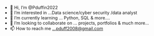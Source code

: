 - 👋 Hi, I’m @Pduffin2022
- 👀 I’m interested in ...Data science/cyber security /data analyst
- 🌱 I’m currently learning ... Python, SQL & more....
- 💞️ I’m looking to collaborate on ... projects, portfolios &  much more...
- 📫 How to reach me ...pduff2008@gmail.com

<!---
Pduffin2022/Pduffin2022 is a ✨ special ✨ repository because its `README.md` (this file) appears on your GitHub profile.
You can click the Preview link to take a look at your changes.
--->
